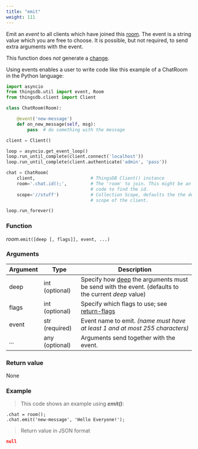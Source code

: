 ```yaml
---
title: "emit"
weight: 111
---
```



Emit an *event* to all clients which have joined this [room](..).
The event is a string value which you are free to choose. It is possible, but not required, to send extra arguments with the event.

This function does *not* generate a [change](../../../overview/changes).

Using events enables a user to write code like this example of a ChatRoom in the Python language:

```python
import asyncio
from thingsdb.util import event, Room
from thingsdb.client import Client

class ChatRoom(Room):

    @event('new-message')
    def on_new_message(self, msg):
        pass  # do something with the message

client = Client()

loop = asyncio.get_event_loop()
loop.run_until_complete(client.connect('localhost'))
loop.run_until_complete(client.authenticate('admin', 'pass'))

chat = ChatRoom(
    client,                     # ThingsDB Client() instance
    room='.chat.id();',         # The 'room' to join. This might be an Id or
                                # code to find the id.
    scope='//stuff')            # Collection Scope, defaults the the default
                                # scope of the client.

loop.run_forever()
```

### Function

*room*.`emit([deep [, flags]], event, ...)`

### Arguments

Argument | Type | Description
-------- | ---- | -----------
deep | int (optional) | Specify how [deep](../../../collection-api/return/#deep) the arguments must be send with the event. (defaults to the current *deep* value)
flags | int (optional) | Specify which flags to use; see [return-flags](../../../overview/statements/#return-flags)
event | str (required) | Event name to emit. *(name must have at least 1 and at most 255 characters)*
... | any (optional) | Arguments send together with the event.


### Return value

None

### Example

> This code shows an example using ***emit()***:

```thingsdb,json_response
.chat = room();
.chat.emit('new-message', 'Hello Everyone!');
```

> Return value in JSON format

```json
null
```
